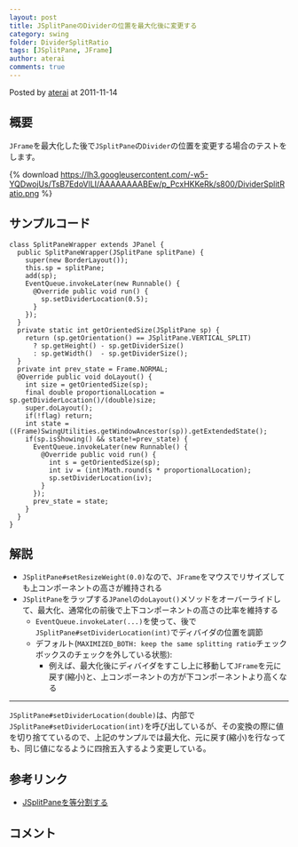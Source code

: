 ```yaml
---
layout: post
title: JSplitPaneのDividerの位置を最大化後に変更する
category: swing
folder: DividerSplitRatio
tags: [JSplitPane, JFrame]
author: aterai
comments: true
---
```


Posted by [aterai](http://terai.xrea.jp/aterai.html) at 2011-11-14

## 概要
`JFrame`を最大化した後で`JSplitPane`の`Divider`の位置を変更する場合のテストをします。

{% download https://lh3.googleusercontent.com/-w5-YQDwojUs/TsB7EdoVlLI/AAAAAAAABEw/p_PcxHKKeRk/s800/DividerSplitRatio.png %}

## サンプルコード
<pre class="prettyprint"><code>class SplitPaneWrapper extends JPanel {
  public SplitPaneWrapper(JSplitPane splitPane) {
    super(new BorderLayout());
    this.sp = splitPane;
    add(sp);
    EventQueue.invokeLater(new Runnable() {
      @Override public void run() {
        sp.setDividerLocation(0.5);
      }
    });
  }
  private static int getOrientedSize(JSplitPane sp) {
    return (sp.getOrientation() == JSplitPane.VERTICAL_SPLIT)
      ? sp.getHeight() - sp.getDividerSize()
      : sp.getWidth()  - sp.getDividerSize();
  }
  private int prev_state = Frame.NORMAL;
  @Override public void doLayout() {
    int size = getOrientedSize(sp);
    final double proportionalLocation = sp.getDividerLocation()/(double)size;
    super.doLayout();
    if(!flag) return;
    int state = ((Frame)SwingUtilities.getWindowAncestor(sp)).getExtendedState();
    if(sp.isShowing() &amp;&amp; state!=prev_state) {
      EventQueue.invokeLater(new Runnable() {
        @Override public void run() {
          int s = getOrientedSize(sp);
          int iv = (int)Math.round(s * proportionalLocation);
          sp.setDividerLocation(iv);
        }
      });
      prev_state = state;
    }
  }
}
</code></pre>

## 解説
- `JSplitPane#setResizeWeight(0.0)`なので、`JFrame`をマウスでリサイズしても上コンポーネントの高さが維持される
- `JSplitPane`をラップする`JPanel`の`doLayout()`メソッドをオーバーライドして、最大化、通常化の前後で上下コンポーネントの高さの比率を維持する
    - `EventQueue.invokeLater(...)`を使って、後で`JSplitPane#setDividerLocation(int)`でディバイダの位置を調節
    - デフォルト(`MAXIMIZED_BOTH: keep the same splitting ratio`チェックボックスのチェックを外している状態):
        - 例えば、最大化後にディバイダをすこし上に移動して`JFrame`を元に戻す(縮小)と、上コンポーネントの方が下コンポーネントより高くなる

<!-- dummy comment line for breaking list -->

- - - -
`JSplitPane#setDividerLocation(double)`は、内部で`JSplitPane#setDividerLocation(int)`を呼び出しているが、その変換の際に値を切り捨てているので、上記のサンプルでは最大化、元に戻す(縮小)を行なっても、同じ値になるように四捨五入するよう変更している。

## 参考リンク
- [JSplitPaneを等分割する](http://terai.xrea.jp/Swing/DividerLocation.html)

<!-- dummy comment line for breaking list -->

## コメント

